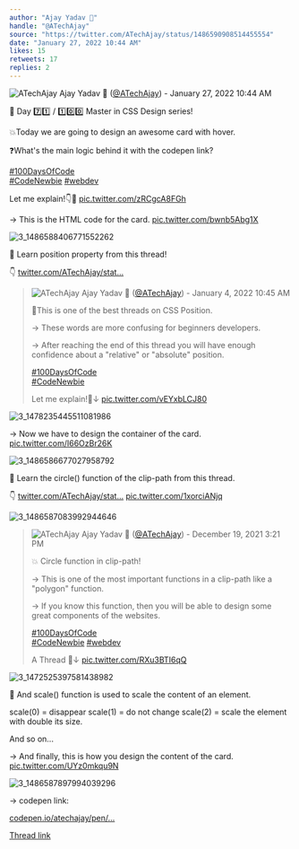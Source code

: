 ```yaml
---
author: "Ajay Yadav 🎯"
handle: "@ATechAjay"
source: "https://twitter.com/ATechAjay/status/1486590908514455554"
date: "January 27, 2022 10:44 AM"
likes: 15
retweets: 17
replies: 2
---
```

![ATechAjay](https://pbs.twimg.com/profile_images/1485567675111981057/mLsrcZdB_normal.jpg)
Ajay Yadav 🎯 ([@ATechAjay](https://twitter.com/ATechAjay)) - January 27, 2022 10:44 AM

💚 Day 7️⃣1️⃣ / 1️⃣0️⃣0️⃣ Master in CSS Design series!

💥Today we are going to design an awesome card with hover.

❓What's the main logic behind it with the codepen link?

[#100DaysOfCode](https://twitter.com/hashtag/100DaysOfCode)  
[#CodeNewbie](https://twitter.com/hashtag/CodeNewbie)  [#webdev](https://twitter.com/hashtag/webdev) 

Let me explain!👇🧵 [pic.twitter.com/zRCgcA8FGh](https://twitter.com/ATechAjay/status/1486590908514455554/video/1)

→ This is the HTML code for the card. [pic.twitter.com/bwnb5Abg1X](https://twitter.com/ATechAjay/status/1486590915888103426/photo/1)

![3_1486588406771552262](https://pbs.twimg.com/media/FKFsR5jVEAYeAcx.jpg)

📌 Learn position property from this thread!

 👇
[twitter.com/ATechAjay/stat…](https://twitter.com/ATechAjay/status/1478256268309450753)

> ![ATechAjay](https://pbs.twimg.com/profile_images/1485567675111981057/mLsrcZdB_normal.jpg)
> Ajay Yadav 🎯 ([@ATechAjay](https://twitter.com/ATechAjay)) - January 4, 2022 10:45 AM
> 
> 
> 💚This is one of the best threads on CSS Position.
> 
> → These words are more confusing for beginners developers.
> 
> → After reaching the end of this thread you will have enough confidence about a "relative" or "absolute" position.
> 
> [#100DaysOfCode](https://twitter.com/hashtag/100DaysOfCode)  
> [#CodeNewbie](https://twitter.com/hashtag/CodeNewbie)  
> 
> Let me explain!🧵↓ [pic.twitter.com/vEYxbLCJ80](https://twitter.com/ATechAjay/status/1478256268309450753/photo/1)
> 
![3_1478235445511081986](https://pbs.twimg.com/media/FIO_TkAUUAIfsyo.jpg)

→ Now we have to design the container of the card. [pic.twitter.com/I66OzBr26K](https://twitter.com/ATechAjay/status/1486590924402487297/photo/1)

![3_1486586677027958792](https://pbs.twimg.com/media/FKFqtNwUcAgYVyb.jpg)

📌 Learn the circle() function of the clip-path from this thread.

👇
[twitter.com/ATechAjay/stat…](https://twitter.com/ATechAjay/status/1472527421198921731) [pic.twitter.com/1xorciANjq](https://twitter.com/ATechAjay/status/1486590930379370496/photo/1)

![3_1486587083992944646](https://pbs.twimg.com/media/FKFrE50VUAYWFeu.jpg)

> ![ATechAjay](https://pbs.twimg.com/profile_images/1485567675111981057/mLsrcZdB_normal.jpg)
> Ajay Yadav 🎯 ([@ATechAjay](https://twitter.com/ATechAjay)) - December 19, 2021 3:21 PM
> 
> 
> 💥 Circle function in clip-path!
> 
> → This is one of the most important functions in a clip-path like a "polygon" function.
> 
> → If you know this function, then you will be able to design some great components of the websites.
> 
> [#100DaysOfCode](https://twitter.com/hashtag/100DaysOfCode)  
> [#CodeNewbie](https://twitter.com/hashtag/CodeNewbie)  [#webdev](https://twitter.com/hashtag/webdev)  
> 
> A Thread 🧵↓ [pic.twitter.com/RXu3BTI6qQ](https://twitter.com/ATechAjay/status/1472527421198921731/photo/1)
> 
![3_1472525397581438982](https://pbs.twimg.com/media/FG92DB2VIAY15I2.jpg)

📌 And scale() function is used to scale the content of an element.

scale(0) = disappear
scale(1) = do not change
scale(2) = scale the element with double its size.

And so on...

→ And finally, this is how you design the content of the card. [pic.twitter.com/UYz0mkqu9N](https://twitter.com/ATechAjay/status/1486590939195854853/photo/1)

![3_1486587897994039296](https://pbs.twimg.com/media/FKFr0SNUUAA8fEs.jpg)

→ codepen link:

[codepen.io/atechajay/pen/…](https://codepen.io/atechajay/pen/zYPxjXV?editors=1000)

[Thread link](https://twitter.com/ATechAjay/status/1486590908514455554)
